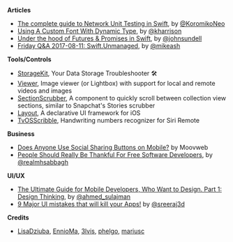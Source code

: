 
**Articles**

* [The complete guide to Network Unit Testing in Swift](https://medium.com/flawless-app-stories/the-complete-guide-to-network-unit-testing-in-swift-db8b3ee2c327), by [@KoromikoNeo](https://twitter.com/KoromikoNeo)
* [Using A Custom Font With Dynamic Type](https://useyourloaf.com/blog/using-a-custom-font-with-dynamic-type/), by [@kharrison](https://twitter.com/kharrison)
* [Under the hood of Futures & Promises in Swift](https://www.swiftbysundell.com/posts/under-the-hood-of-futures-and-promises-in-swift), by [@johnsundell](https://twitter.com/johnsundell)
* [Friday Q&A 2017-08-11: Swift.Unmanaged](https://www.mikeash.com/pyblog/friday-qa-2017-08-11-swiftunmanaged.html), by [@mikeash](https://twitter.com/mikeash)

**Tools/Controls**

* [StorageKit](https://github.com/StorageKit/StorageKit), Your Data Storage Troubleshooter 🛠 
* [Viewer](https://github.com/bakkenbaeck/Viewer), Image viewer (or Lightbox) with support for local and remote videos and images
* [SectionScrubber](https://github.com/bakkenbaeck/SectionScrubber), A component to quickly scroll between collection view sections, similar to Snapchat's Stories scrubber
* [Layout](https://github.com/schibsted/layout), A declarative UI framework for iOS
* [TvOSScribble](https://github.com/dcordero/TvOSScribble), Handwriting numbers recognizer for Siri Remote 

**Business**

* [Does Anyone Use Social Sharing Buttons on Mobile?](https://www.moovweb.com/anyone-use-social-sharing-buttons-mobile/) by Moovweb
* [People Should Really Be Thankful For Free Software Developers](https://fosspost.org/opinions/people-be-thankful-for-free-software-developers), by [@realmhsabbagh](https://twitter.com/realmhsabbagh)

**UI/UX**

* [The Ultimate Guide for Mobile Developers, Who Want to Design. Part 1: Design Thinking](https://medium.com/flawless-app-stories/https-medium-com-flawless-app-stories-the-ultimate-guide-for-mobile-developers-who-want-to-design-part1-a2d47c04fd49), by [@ahmed_sulajman](https://twitter.com/ahmed_sulajman)
* [9 Major UI mistakes that will kill your Apps!](https://blog.prototypr.io/9-major-ui-mistakes-that-will-kill-your-apps-42b152b8c50e) by [@sreeraj3d](https://twitter.com/sreeraj3d)

**Credits**

* [LisaDziuba](https://github.com/lisadziuba), [EnnioMa](https://github.com/ennioma), [3lvis](https://github.com/3lvis), [phelgo](https://github.com/phelgo), [mariusc](https://github.com/mariusc)
